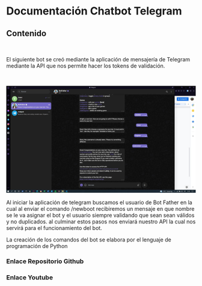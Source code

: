 # Documentación Chatbot Telegram
## Contenido <br>
<br>
<p>El siguiente bot se creó mediante la aplicación de mensajería de Telegram mediante la API que nos permite hacer los tokens de validación.</p><br>

![screen logo](/imagen/imagen.jpg)<br>
<p>Al iniciar la aplicación de telegram buscamos el usuario de Bot Father en la cual al enviar el comando /newboot recibiremos un mensaje en que nombre se le va asignar el bot y el usuario siempre validando que sean sean válidos y no duplicados. al culminar estos pasos nos enviará nuestro API la cual nos servirá para el funcionamiento del bot.</p>

<p>La creación de los comandos del bot se elabora por el lenguaje de programación de Python
</p>

### Enlace Repositorio Github
### Enlace Youtube